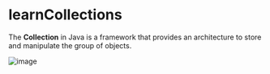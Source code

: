 ﻿# learnCollections

The **Collection** in Java is a framework that provides an architecture to store and manipulate the group of objects.

![image](https://user-images.githubusercontent.com/106305870/223682680-57342a7d-588f-441c-a29c-aa6f9acd4281.png)

